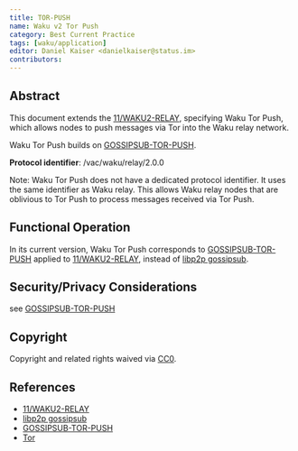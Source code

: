 ```yaml
---
title: TOR-PUSH
name: Waku v2 Tor Push
category: Best Current Practice
tags: [waku/application]
editor: Daniel Kaiser <danielkaiser@status.im>
contributors:
---
```


## Abstract

This document extends the [11/WAKU2-RELAY](https://github.com/vacp2p/rfc-index/blob/main/waku/standards/core/11/relay.md), specifying Waku Tor Push,
which allows nodes to push messages via Tor into the Waku relay network.

Waku Tor Push builds on [GOSSIPSUB-TOR-PUSH](https://github.com/vacp2p/rfc-index/blob/main/vac/raw/gossipsub-tor-push.md).

**Protocol identifier**: /vac/waku/relay/2.0.0

Note: Waku Tor Push does not have a dedicated protocol identifier.
It uses the same identifier as Waku relay.
This allows Waku relay nodes that are oblivious to Tor Push to process messages received via Tor Push.

## Functional Operation

In its current version, Waku Tor Push corresponds to [GOSSIPSUB-TOR-PUSH](https://github.com/vacp2p/rfc-index/blob/main/vac/raw/gossipsub-tor-push.md)
applied to [11/WAKU2-RELAY](https://github.com/vacp2p/rfc-index/blob/main/waku/standards/core/11/relay.md),
instead of [libp2p gossipsub](https://github.com/libp2p/specs/blob/master/pubsub/gossipsub/README.md).

## Security/Privacy Considerations

see [GOSSIPSUB-TOR-PUSH](https://github.com/vacp2p/rfc-index/blob/main/vac/raw/gossipsub-tor-push.md)

## Copyright

Copyright and related rights waived via [CC0](https://creativecommons.org/publicdomain/zero/1.0/).

## References

- [11/WAKU2-RELAY](https://github.com/vacp2p/rfc-index/blob/main/waku/standards/core/11/relay.md)
- [libp2p gossipsub](https://github.com/libp2p/specs/blob/master/pubsub/gossipsub/README.md)
- [GOSSIPSUB-TOR-PUSH](https://github.com/vacp2p/rfc-index/blob/main/vac/raw/gossipsub-tor-push.md)
- [Tor](https://www.torproject.org/)
